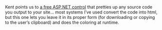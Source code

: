 Kent points us to <a href="http://www.acmebinary.com/blogs/kent/archive/2006/06/05/603.aspx" target="_blank" class="broken_link">a free ASP.NET control</a> that pretties up any source code you output to your site&#8230; most systems I&#8217;ve used convert the code into html, but this one lets you leave it in its proper form (for downloading or copying to the user&#8217;s clipboard) and does the coloring at runtime.